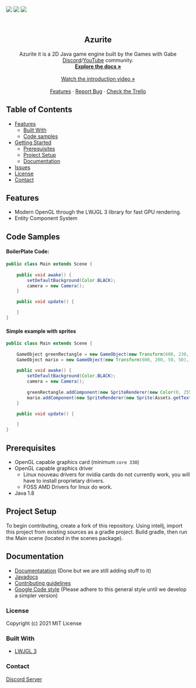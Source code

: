 <p>
    <br />
    <img src="https://img.shields.io/badge/Made%20using-Java-red">
    <img src="https://img.shields.io/badge/Made%20Using-Open%20GL%20-yellow">
    <img src="https://github.com/Games-With-Gabe-Community/Azurite/actions/workflows/gradle.yml/badge.svg">
</p>

<br />
<p align="center">
  <h2 align="center">Azurite</h2>

  <p align="center">
    Azurite it is a 2D Java game engine built by the Games with Gabe <a href="https://discord.gg/dhyV3BXkRZ">Discord</a>/<a href="https://www.youtube.com/channel/UCQP4qSCj1eHMHisDDR4iPzw">YouTube</a> community.
    <br />
    <a href="https://games-with-gabe-community.github.io/Azurite-Docs/"><strong>Explore the docs »</strong></a><br><br>
    <a href="https://www.youtube.com/watch?v=FABUP0q9tHY">Watch the introduction video »</a>
    <br />
    <br />
    <a href="https://github.com/othneildrew/Best-README-Template">Features</a>
    ·
    <a href="https://github.com/Games-With-Gabe-Community/Azurite/issues">Report Bug</a>
    ·
    <a href="https://trello.com/b/hfoYA8Gn/gwg-community-project">Check the Trello</a>
  </p>
</p>


<!-- TABLE OF CONTENTS -->
## Table of Contents

* [Features](#features)
  * [Built With](#built-with)
  * [Code samples](#code-samples)
* [Getting Started](#getting-started)
  * [Prerequisites](#prerequisites)
  * [Project Setup](#project-setup)
  * [Documentation](#documentation)
* [Issues](https://github.com/athaun/Gprocessing/issues)
* [License](#license)
* [Contact](#contact)

## Features

* Modern OpenGL through the LWJGL 3 library for fast GPU rendering.
* Entity Component System

## Code Samples
#### BoilerPlate Code:
```java
public class Main extends Scene {
	
	public void awake() {		
		setDefaultBackground(Color.BLACK);
		camera = new Camera();
	}

	public void update() {

	}
}
```

#### Simple example with sprites
```java
public class Main extends Scene {
	
	GameObject greenRectangle = new GameObject(new Transform(600, 230, 50, 50), 1);
	GameObject mario = new GameObject(new Transform(600, 200, 50, 50), 2);
	
	public void awake() {	
		setDefaultBackground(Color.BLACK);
		camera = new Camera();
		
		greenRectangle.addComponent(new SpriteRenderer(new Color(0, 255, 0, 255))); // Creates a new green sprite component
		mario.addComponent(new SpriteRenderer(new Sprite(Assets.getTexture("src/assets/images/marioSprite.png"))));	// Loads the image from the filesystem into a sprite component
	}

	public void update() {

	}
}
```

## Prerequisites
* OpenGL capable graphics card (minimum `core 330`)
* OpenGL capable graphics driver
  * Linux nouveau drivers for nvidia cards do not currently work, you will have to install proprietary drivers.
  * FOSS AMD Drivers for linux do work.
* Java 1.8
  
## Project Setup
To begin contributing, create a fork of this repository.
Using intellj, import this project from existing sources as a gradle project.
Build gradle, then run the Main scene (located in the scenes package).

## Documentation
* [Documentatation](https://games-with-gabe-community.github.io/Azurite-Docs/) (Done but we are still adding stuff to it)
* [Javadocs](https://games-with-gabe-community.github.io/azurite-javadocs/)
* [Contributing guidelines](https://github.com/Games-With-Gabe-Community/Azurite/blob/main/CONTRIBUTING.md)
* [Google Code style]( https://google.github.io/styleguide/javaguide.html) (Please adhere to this general style until we develop a simpler version)

### License
Copyright (c) 2021 MIT License

### Built With
* [LWJGL 3](https://www.lwjgl.org/)

### Contact
[Discord Server](https://discord.gg/dhyV3BXkRZ)


